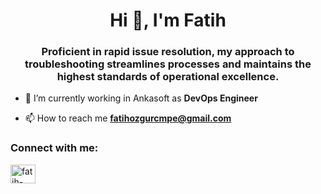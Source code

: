 <h1 align="center">Hi 👋, I'm Fatih</h1>
<h3 align="center">Proficient in rapid issue resolution, my approach to troubleshooting streamlines processes and maintains the highest standards of operational excellence.</h3>

- 🌱 I’m currently working in Ankasoft as **DevOps Engineer**

- 📫 How to reach me **fatihozgurcmpe@gmail.com**

<h3 align="left">Connect with me:</h3>
<p align="left">
<a href="https://linkedin.com/in/fatih-özgür-3406b2167" target="blank"><img align="center" src="https://raw.githubusercontent.com/rahuldkjain/github-profile-readme-generator/master/src/images/icons/Social/linked-in-alt.svg" alt="fatih-özgür-3406b2167" height="30" width="40" /></a>
</p>

<!---
GeoGTR/GeoGTR is a ✨ special ✨ repository because its `README.md` (this file) appears on your GitHub profile.
You can click the Preview link to take a look at your changes.
--->
